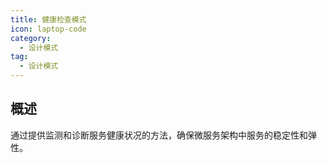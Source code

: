```yaml
---
title: 健康检查模式
icon: laptop-code
category:
  - 设计模式
tag:
  - 设计模式
---
```


## 概述


通过提供监测和诊断服务健康状况的方法，确保微服务架构中服务的稳定性和弹性。